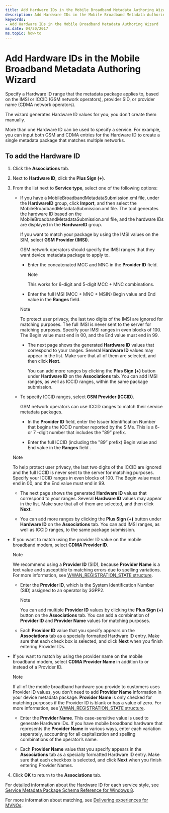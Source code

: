 ```yaml
---
title: Add Hardware IDs in the Mobile Broadband Metadata Authoring Wizard
description: Add Hardware IDs in the Mobile Broadband Metadata Authoring Wizard
keywords:
- Add Hardware IDs in the Mobile Broadband Metadata Authoring Wizard
ms.date: 04/20/2017
ms.topic: how-to
---
```


# Add Hardware IDs in the Mobile Broadband Metadata Authoring Wizard

Specify a Hardware ID range that the metadata package applies to, based on the IMSI or ICCID (GSM network operators), provider SID, or provider name (CDMA network operators).

The wizard generates Hardware ID values for you; you don't create them manually.

More than one Hardware ID can be used to specify a service. For example, you can input both GSM and CDMA entries for the Hardware ID to create a single metadata package that matches multiple networks.

## To add the Hardware ID

1. Click the **Associations** tab.

2. Next to **Hardware ID**, click the **Plus Sign (+)**.

3. From the list next to **Service type**, select one of the following options:

    - If you have a MobileBroadbandMetadataSubmission.xml file, under the **HardwareID** group, click **Import**, and then select the MobileBroadbandMetadataSubmission.xml file. The tool generates the hardware ID based on the MobileBroadbandMetadataSubmission.xml file, and the hardware IDs are displayed in the **HardwareID** group.

      If you want to match your package by using the IMSI values on the SIM, select **GSM Provider (IMSI)**.

      GSM network operators should specify the IMSI ranges that they want device metadata package to apply to.

      - Enter the concatenated MCC and MNC in the **Provider ID** field.

        > [!NOTE]
        > This works for 6-digit and 5-digit MCC + MNC combinations.

      - Enter the full IMSI (MCC + MNC + MSIN) Begin value and End value in the **Ranges** field.

      > [!NOTE]
      > To protect user privacy, the last two digits of the IMSI are ignored for matching purposes. The full IMSI is never sent to the server for matching purposes. Specify your IMSI ranges in even blocks of 100. The Begin value must end in 00, and the End value must end in 99.

      - The next page shows the generated **Hardware ID** values that correspond to your ranges. Several **Hardware ID** values may appear in the list. Make sure that all of them are selected, and then click **Next**.

        You can add more ranges by clicking the **Plus Sign (+)** button under **Hardware ID** on the **Associations** tab. You can add IMSI ranges, as well as ICCID ranges, within the same package submission.

    - To specify ICCID ranges, select **GSM Provider (ICCID)**.

      GSM network operators can use ICCID ranges to match their service metadata packages.

      - In the **Provider ID** field, enter the Issuer Identification Number that begins the ICCID number reported by the SIMs. This is a 6- or 7 -digit number that includes the "89” prefix.
  
      - Enter the full ICCID (including the "89” prefix) Begin value and End value in the **Ranges** field .

    > [!NOTE]
    > To help protect user privacy, the last two digits of the ICCID are ignored and the full ICCID is never sent to the server for matching purposes. Specify your ICCID ranges in even blocks of 100. The Begin value must end in 00, and the End value must end in 99.

      - The next page shows the generated **Hardware ID** values that correspond to your ranges. Several **Hardware ID** values may appear in the list. Make sure that all of them are selected, and then click **Next**.

      - You can add more ranges by clicking the **Plus Sign (+)** button under **Hardware ID** on the **Associations** tab. You can add IMSI ranges, as well as ICCID ranges, to the same package submission.

- If you want to match using the provider ID value on the mobile broadband modem, select **CDMA Provider ID**.
  
  > [!NOTE]
  > We recommend using a **Provider ID** (SID), because **Provider Name** is a text value and susceptible to matching errors due to spelling variations. For more information, see [WWAN\_REGISTRATION\_STATE structure](/windows-hardware/drivers/ddi/wwan/ns-wwan-_wwan_registration_state).

  - Enter the **Provider ID**, which is the System Identification Number (SID) assigned to an operator by 3GPP2.
  
      > [!NOTE]
      > You can add multiple **Provider ID** values by clicking the **Plus Sign (+)** button on the **Associations** tab. You can add a combination of **Provider ID** and **Provider Name** values for matching purposes.

  - Each **Provider ID** value that you specify appears on the **Associations** tab as a specially formatted Hardware ID entry. Make sure that each check box is selected, and click **Next** when you finish entering Provider IDs.

- If you want to match by using the provider name on the mobile broadband modem, select **CDMA Provider Name** in addition to or instead of a Provider ID.

  > [!NOTE]
  > If all of the mobile broadband hardware you provide to customers uses Provider ID values, you don't need to add **Provider Name** information in your device metadata package. **Provider Name** is only checked for matching purposes if the Provider ID is blank or has a value of zero. For more information, see [WWAN\_REGISTRATION\_STATE structure](/windows-hardware/drivers/ddi/wwan/ns-wwan-_wwan_registration_state).

  - Enter the **Provider Name**. This case-sensitive value is used to generate Hardware IDs. If you have mobile broadband hardware that represents the **Provider Name** in various ways, enter each variation separately, accounting for all capitalization and spelling combinations of the operator’s name.

  - Each **Provider Name** value that you specify appears in the **Associations** tab as a specially formatted Hardware ID entry. Make sure that each checkbox is selected, and click **Next** when you finish entering Provider Names.

4. Click **OK** to return to the **Associations** tab.

For detailed information about the Hardware ID for each service style, see [Service Metadata Package Schema Reference for Windows 8](../mobilebroadband/mobilebroadbandinfo-xml-schema.md).

For more information about matching, see [Delivering experiences for MVNOs](../mobilebroadband/delivering-experiences-for-mvnos.md).
